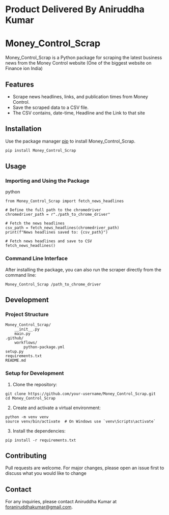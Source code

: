 # Product Delivered By Aniruddha Kumar

# Money_Control_Scrap

Money_Control_Scrap is a Python package for scraping the latest business news from the Money Control website (One of the biggest website on Finance ion India)

## Features

- Scrape news headlines, links, and publication times from Money Control.
- Save the scraped data to a CSV file.
- The CSV contains, date-time, Headline and the Link to that site

## Installation

Use the package manager [pip](https://pip.pypa.io/en/stable/) to install Money_Control_Scrap.

```bash
pip install Money_Control_Scrap
```



## Usage
### Importing and Using the Package

python
```
from Money_Control_Scrap import fetch_news_headlines

# Define the full path to the chromedriver
chromedriver_path = r"./path_to_chrome_driver" 

# Fetch the news headlines
csv_path = fetch_news_headlines(chromedriver_path)
print(f"News headlines saved to: {csv_path}")

# Fetch news headlines and save to CSV
fetch_news_headlines()
```

### Command Line Interface
After installing the package, you can also run the scraper directly from the command line:

```
Money_Control_Scrap /path_to_chrome_driver
```
## Development
### Project Structure

```
Money_Control_Scrap/
    __init__.py
    main.py
.github/
    workflows/
        python-package.yml
setup.py
requirements.txt
README.md

```
### Setup for Development

1. Clone the repository:

```
git clone https://github.com/your-username/Money_Control_Scrap.git
cd Money_Control_Scrap
```

2. Create and activate a virtual environment:
```
python -m venv venv
source venv/bin/activate  # On Windows use `venv\Scripts\activate`
```

3. Install the dependencies:

```
pip install -r requirements.txt
```

## Contributing
Pull requests are welcome. For major changes, please open an issue first to discuss what you would like to change

## Contact
For any inquiries, please contact Aniruddha Kumar at foraniruddhakumar@gmail.com.
